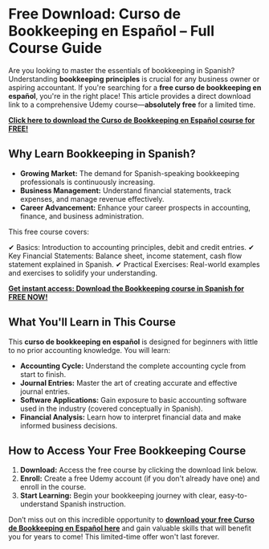 # Free Download: Curso de Bookkeeping en Español – Full Course Guide

Are you looking to master the essentials of bookkeeping in Spanish? Understanding **bookkeeping principles** is crucial for any business owner or aspiring accountant. If you're searching for a **free curso de bookkeeping en español**, you're in the right place! This article provides a direct download link to a comprehensive Udemy course—**absolutely free** for a limited time.

[**Click here to download the Curso de Bookkeeping en Español course for FREE!**](https://udemywork.com/curso-de-bookkeeping-en-espanol)

## Why Learn Bookkeeping in Spanish?

*   **Growing Market:** The demand for Spanish-speaking bookkeeping professionals is continuously increasing.
*   **Business Management:** Understand financial statements, track expenses, and manage revenue effectively.
*   **Career Advancement:** Enhance your career prospects in accounting, finance, and business administration.

This free course covers:

✔ Basics: Introduction to accounting principles, debit and credit entries.
✔ Key Financial Statements: Balance sheet, income statement, cash flow statement explained in Spanish.
✔ Practical Exercises: Real-world examples and exercises to solidify your understanding.

[**Get instant access: Download the Bookkeeping course in Spanish for FREE NOW!**](https://udemywork.com/curso-de-bookkeeping-en-espanol)

## What You'll Learn in This Course

This **curso de bookkeeping en español** is designed for beginners with little to no prior accounting knowledge. You will learn:

*   **Accounting Cycle:** Understand the complete accounting cycle from start to finish.
*   **Journal Entries:** Master the art of creating accurate and effective journal entries.
*   **Software Applications:** Gain exposure to basic accounting software used in the industry (covered conceptually in Spanish).
*   **Financial Analysis:** Learn how to interpret financial data and make informed business decisions.

## How to Access Your Free Bookkeeping Course

1.  **Download:** Access the free course by clicking the download link below.
2.  **Enroll:** Create a free Udemy account (if you don't already have one) and enroll in the course.
3.  **Start Learning:** Begin your bookkeeping journey with clear, easy-to-understand Spanish instruction.

Don’t miss out on this incredible opportunity to **[download your free Curso de Bookkeeping en Español here](https://udemywork.com/curso-de-bookkeeping-en-espanol)** and gain valuable skills that will benefit you for years to come! This limited-time offer won't last forever.
